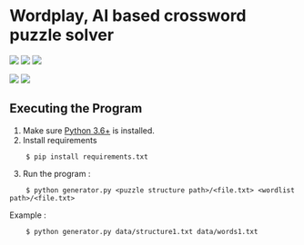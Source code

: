 # Wordplay, AI based crossword puzzle solver

![](https://img.shields.io/badge/Excitement-High-red)
![](https://img.shields.io/badge/Maintained-Yes-blue)
![](https://img.shields.io/badge/Pull_Requests-Accepting-yellow)

![](https://img.shields.io/github/issues/krvaibhaw/blockchain)
![](https://img.shields.io/badge/Python-blue)


## Executing the Program

1. Make sure [Python 3.6+](https://www.python.org/downloads/) is installed.
2. Install requirements  
```
    $ pip install requirements.txt
``` 
3. Run the program :
```
    $ python generator.py <puzzle structure path>/<file.txt> <wordlist path>/<file.txt>
```
Example :

```
    $ python generator.py data/structure1.txt data/words1.txt
``` 
